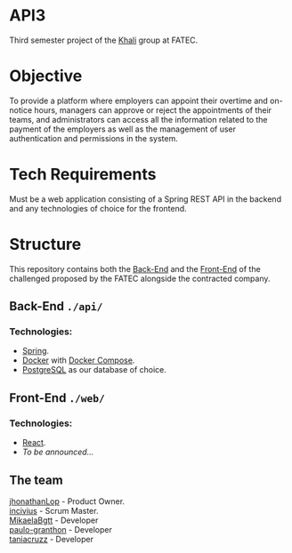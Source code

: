 # API3

Third semester project of the [Khali](https://github.com/projetoKhali) group at FATEC.

# Objective

To provide a platform where employers can appoint their overtime and on-notice hours, managers can approve or reject the appointments of their teams, and administrators can access all the information related to the payment of the employers as well as the management of user authentication and permissions in the system.

# Tech Requirements

Must be a web application consisting of a Spring REST API in the backend and any technologies of choice for the frontend.

# Structure

This repository contains both the [Back-End](./api/) and the [Front-End](./web/) of the challenged proposed by the FATEC alongside the contracted company.

## Back-End `./api/`
### Technologies:
* [Spring](https://spring.io/).
* [Docker](https://www.docker.com/) with [Docker Compose](https://docs.docker.com/compose/).
* [PostgreSQL](https://www.postgresql.org/) as our database of choice.

## Front-End `./web/`
### Technologies:
* [React](https://react.dev/).
* _To be announced..._

## The team
[jhonathanLop](https://github.com/jhonatanLop) - Product Owner.  
[incivius](https://github.com/incivius) - Scrum Master.  
[MikaelaBgtt](https://github.com/MikaelaBgtt) - Developer  
[paulo-granthon](https://github.com/paulo-granthon) - Developer  
[taniacruzz](https://github.com/taniacruzz) - Developer  
